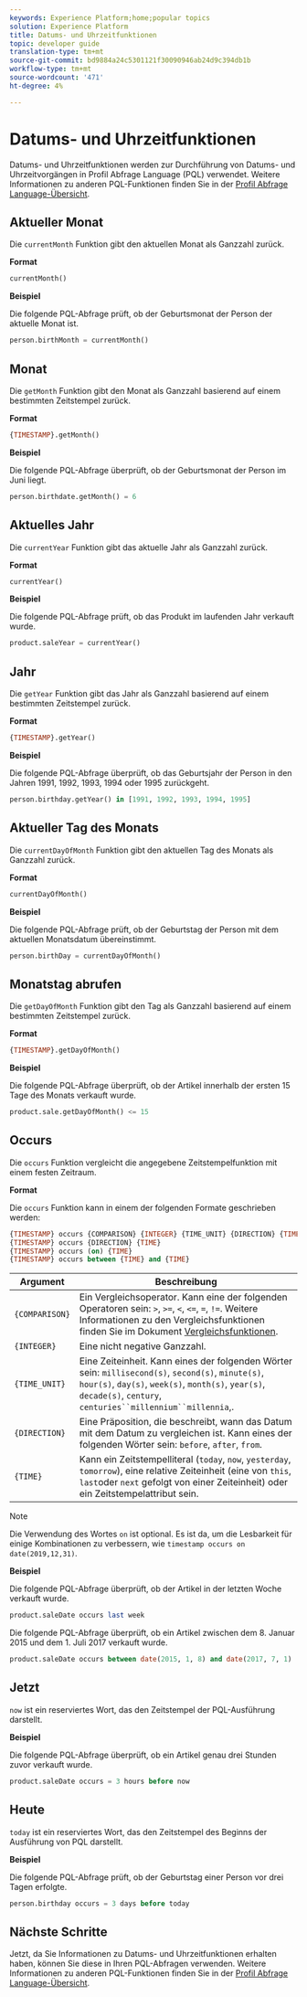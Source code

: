 ```yaml
---
keywords: Experience Platform;home;popular topics
solution: Experience Platform
title: Datums- und Uhrzeitfunktionen
topic: developer guide
translation-type: tm+mt
source-git-commit: bd9884a24c5301121f30090946ab24d9c394db1b
workflow-type: tm+mt
source-wordcount: '471'
ht-degree: 4%

---
```



# Datums- und Uhrzeitfunktionen

Datums- und Uhrzeitfunktionen werden zur Durchführung von Datums- und Uhrzeitvorgängen in Profil Abfrage Language (PQL) verwendet. Weitere Informationen zu anderen PQL-Funktionen finden Sie in der [Profil Abfrage Language-Übersicht](./overview.md).

## Aktueller Monat

Die `currentMonth` Funktion gibt den aktuellen Monat als Ganzzahl zurück.

**Format**

```sql
currentMonth()
```

**Beispiel**

Die folgende PQL-Abfrage prüft, ob der Geburtsmonat der Person der aktuelle Monat ist.

```sql
person.birthMonth = currentMonth()
```

## Monat

Die `getMonth` Funktion gibt den Monat als Ganzzahl basierend auf einem bestimmten Zeitstempel zurück.

**Format**

```sql
{TIMESTAMP}.getMonth()
```

**Beispiel**

Die folgende PQL-Abfrage überprüft, ob der Geburtsmonat der Person im Juni liegt.

```sql
person.birthdate.getMonth() = 6
```

## Aktuelles Jahr

Die `currentYear` Funktion gibt das aktuelle Jahr als Ganzzahl zurück.

**Format**

```sql
currentYear()
```

**Beispiel**

Die folgende PQL-Abfrage prüft, ob das Produkt im laufenden Jahr verkauft wurde.

```sql
product.saleYear = currentYear()
```

## Jahr

Die `getYear` Funktion gibt das Jahr als Ganzzahl basierend auf einem bestimmten Zeitstempel zurück.

**Format**

```sql
{TIMESTAMP}.getYear()
```

**Beispiel**

Die folgende PQL-Abfrage überprüft, ob das Geburtsjahr der Person in den Jahren 1991, 1992, 1993, 1994 oder 1995 zurückgeht.

```sql
person.birthday.getYear() in [1991, 1992, 1993, 1994, 1995]
```

## Aktueller Tag des Monats

Die `currentDayOfMonth` Funktion gibt den aktuellen Tag des Monats als Ganzzahl zurück.

**Format**

```sql
currentDayOfMonth()
```

**Beispiel**

Die folgende PQL-Abfrage prüft, ob der Geburtstag der Person mit dem aktuellen Monatsdatum übereinstimmt.

```sql
person.birthDay = currentDayOfMonth()
```

## Monatstag abrufen

Die `getDayOfMonth` Funktion gibt den Tag als Ganzzahl basierend auf einem bestimmten Zeitstempel zurück.

**Format**

```sql
{TIMESTAMP}.getDayOfMonth()
```

**Beispiel**

Die folgende PQL-Abfrage überprüft, ob der Artikel innerhalb der ersten 15 Tage des Monats verkauft wurde.

```sql
product.sale.getDayOfMonth() <= 15
```

## Occurs

Die `occurs` Funktion vergleicht die angegebene Zeitstempelfunktion mit einem festen Zeitraum.

**Format**

Die `occurs` Funktion kann in einem der folgenden Formate geschrieben werden:

```sql
{TIMESTAMP} occurs {COMPARISON} {INTEGER} {TIME_UNIT} {DIRECTION} {TIME}
{TIMESTAMP} occurs {DIRECTION} {TIME}
{TIMESTAMP} occurs (on) {TIME}
{TIMESTAMP} occurs between {TIME} and {TIME}
```

| Argument | Beschreibung |
| --------- | ----------- |
| `{COMPARISON}` | Ein Vergleichsoperator. Kann eine der folgenden Operatoren sein: `>`, `>=`, `<`, `<=`, `=`, `!=`. Weitere Informationen zu den Vergleichsfunktionen finden Sie im Dokument [Vergleichsfunktionen](./comparison-functions.md). |
| `{INTEGER}` | Eine nicht negative Ganzzahl. |
| `{TIME_UNIT}` | Eine Zeiteinheit. Kann eines der folgenden Wörter sein: `millisecond(s)`, `second(s)`, `minute(s)`, `hour(s)`, `day(s)`, `week(s)`, `month(s)`, `year(s)`, `decade(s)`, `century`, `centuries``millennium``millennia`,. |
| `{DIRECTION}` | Eine Präposition, die beschreibt, wann das Datum mit dem Datum zu vergleichen ist. Kann eines der folgenden Wörter sein: `before`, `after`, `from`. |
| `{TIME}` | Kann ein Zeitstempelliteral (`today`, `now`, `yesterday`, `tomorrow`), eine relative Zeiteinheit (eine von `this`, `last`oder `next` gefolgt von einer Zeiteinheit) oder ein Zeitstempelattribut sein. |

>[!NOTE]
>
>Die Verwendung des Wortes `on` ist optional. Es ist da, um die Lesbarkeit für einige Kombinationen zu verbessern, wie `timestamp occurs on date(2019,12,31)`.

**Beispiel**

Die folgende PQL-Abfrage überprüft, ob der Artikel in der letzten Woche verkauft wurde.

```sql
product.saleDate occurs last week
```

Die folgende PQL-Abfrage überprüft, ob ein Artikel zwischen dem 8. Januar 2015 und dem 1. Juli 2017 verkauft wurde.

```sql
product.saleDate occurs between date(2015, 1, 8) and date(2017, 7, 1)
```

## Jetzt

`now` ist ein reserviertes Wort, das den Zeitstempel der PQL-Ausführung darstellt.

**Beispiel**

Die folgende PQL-Abfrage überprüft, ob ein Artikel genau drei Stunden zuvor verkauft wurde.

```sql
product.saleDate occurs = 3 hours before now
```

## Heute

`today` ist ein reserviertes Wort, das den Zeitstempel des Beginns der Ausführung von PQL darstellt.

**Beispiel**

Die folgende PQL-Abfrage prüft, ob der Geburtstag einer Person vor drei Tagen erfolgte.

```sql
person.birthday occurs = 3 days before today
```

## Nächste Schritte

Jetzt, da Sie Informationen zu Datums- und Uhrzeitfunktionen erhalten haben, können Sie diese in Ihren PQL-Abfragen verwenden. Weitere Informationen zu anderen PQL-Funktionen finden Sie in der [Profil Abfrage Language-Übersicht](./overview.md).
